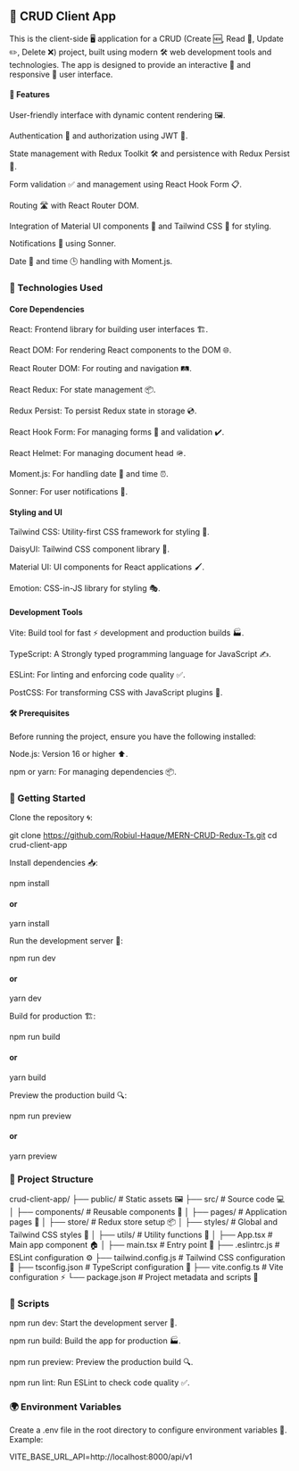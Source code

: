## 🌟 CRUD Client App

This is the client-side 🖥️ application for a CRUD (Create 🆕, Read 📖, Update ✏️, Delete ❌) project, built using modern 🛠️ web development tools and technologies. The app is designed to provide an interactive 🤹 and responsive 📱 user interface.

#### 🎯 Features

User-friendly interface with dynamic content rendering 🖼️.

Authentication 🔐 and authorization using JWT 🔑.

State management with Redux Toolkit 🛠️ and persistence with Redux Persist 💾.

Form validation ✅ and management using React Hook Form 📋.

Routing 🛣️ with React Router DOM.

Integration of Material UI components 🎨 and Tailwind CSS 🧵 for styling.

Notifications 🔔 using Sonner.

Date 📅 and time 🕒 handling with Moment.js.

### 🧰 Technologies Used

#### Core Dependencies

React: Frontend library for building user interfaces 🏗️.

React DOM: For rendering React components to the DOM 🌐.

React Router DOM: For routing and navigation 🛤️.

React Redux: For state management 📦.

Redux Persist: To persist Redux state in storage 💿.

React Hook Form: For managing forms 📝 and validation ✔️.

React Helmet: For managing document head 🪖.

Moment.js: For handling date 📆 and time ⏰.

Sonner: For user notifications 🔔.

#### Styling and UI

Tailwind CSS: Utility-first CSS framework for styling 🎨.

DaisyUI: Tailwind CSS component library 🌼.

Material UI: UI components for React applications 🖌️.

Emotion: CSS-in-JS library for styling 🎭.

#### Development Tools

Vite: Build tool for fast ⚡ development and production builds 🏭.

TypeScript: A Strongly typed programming language for JavaScript ✍️.

ESLint: For linting and enforcing code quality ✅.

PostCSS: For transforming CSS with JavaScript plugins 🧩.

#### 🛠️ Prerequisites

Before running the project, ensure you have the following installed:

Node.js: Version 16 or higher ⬆️.

npm or yarn: For managing dependencies 📦.

### 🚀 Getting Started

Clone the repository 🌀:

git clone <https://github.com/Robiul-Haque/MERN-CRUD-Redux-Ts.git>
cd crud-client-app

Install dependencies 📥:

npm install
#### or
yarn install

Run the development server 🚀:

npm run dev
#### or
yarn dev

Build for production 🏗️:

npm run build
#### or
yarn build

Preview the production build 🔍:

npm run preview
#### or
yarn preview

### 📂 Project Structure

crud-client-app/
├── public/             # Static assets 🖼️
├── src/                # Source code 💻
│   ├── components/     # Reusable components 🧩
│   ├── pages/          # Application pages 📄
│   ├── store/          # Redux store setup 📦
│   ├── styles/         # Global and Tailwind CSS styles 🎨
│   ├── utils/          # Utility functions 🔧
│   ├── App.tsx         # Main app component 🏠
│   ├── main.tsx        # Entry point 🚪
├── .eslintrc.js        # ESLint configuration ⚙️
├── tailwind.config.js  # Tailwind CSS configuration 🧵
├── tsconfig.json       # TypeScript configuration 📜
├── vite.config.ts      # Vite configuration ⚡
└── package.json        # Project metadata and scripts 📝

### 📜 Scripts

npm run dev: Start the development server 🚀.

npm run build: Build the app for production 🏭.

npm run preview: Preview the production build 🔍.

npm run lint: Run ESLint to check code quality ✅.

### 🌍 Environment Variables

Create a .env file in the root directory to configure environment variables 🔧. Example:

VITE_BASE_URL_API=http://localhost:8000/api/v1